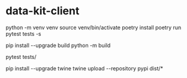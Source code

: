 # data-kit-client

python -m venv venv
source venv/bin/activate
poetry install
poetry run pytest tests -s


pip install --upgrade build
python -m build

pytest tests/

pip install --upgrade twine
twine upload --repository pypi dist/*